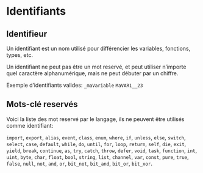 # Identifiants

## Identifieur

Un identifiant est un nom utilisé pour différencier les variables, fonctions, types, etc.

Un identifiant ne peut pas être un mot reservé, et peut utiliser n’importe quel caractère alphanumérique, mais ne peut débuter par un chiffre.

Exemple d’identifiants valides:
`_maVariable`
`MaVAR1__23`

## Mots-clé reservés

Voici la liste des mot reservé par le langage, ils ne peuvent être utilisés comme identifiant:

`import`, `export`, `alias`, `event`, `class`, `enum`, `where`, `if`, `unless`, `else`, `switch`, `select`, `case`, `default`, `while`, `do`, `until`, `for`, `loop`, `return`, `self`, `die`, `exit`, `yield`, `break`, `continue`, `as`, `try`, `catch`, `throw`, `defer`, `void`, `task`, `function`, `int`, `uint`, `byte`, `char`, `float`, `bool`, `string`, `list`, `channel`, `var`, `const`, `pure`, `true`, `false`, `null`, `not`, `and`, `or`, `bit_not`, `bit_and`, `bit_or`, `bit_xor`.
